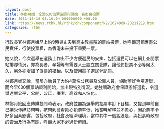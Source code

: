 ```yaml
---
layout: post
title: 林鄭月娥：全港630個票站順利開始　籲市民投票
date: 2021-12-19 09:10:04.000000000 +08:00
link: https://news.rthk.hk/rthk/ch/component/k2/1624900-20211219.htm
categories: rthk
---
```


行政長官林鄭月娥早上約9時與丈夫到高主教書院的票站投票，她呼籲選民應盡公民責任，行使投票權，為香港未來投下重要一票。

她又說，今次選舉在選務上作出不少方便選民的安排，包括選民可以在網上查閱票站排隊情況，亦為長者，孕婦等有需要人士設立關愛隊，讓他們投票不必等候太久，另外亦增加了派票的櫃枱，以及使用電子選民登記冊。

林鄭月娥又說，當局亦動員了大約4萬名公務員及公職人員，協助辦好今場選舉，而今早630個票站順利開始，無出現特別情況。她強調政府會保證辦好選務，令選舉達至公平、公開、公正、廉潔、高效和人性化。

林鄭月娥回應傳媒提問時表示，政府並無為選舉的投票率訂下目標，又提到早前自己接受傳媒訪問時，被問到會否擔心投票率低，她當時解釋並不擔心，因投票率令好多因素影響，包括政府，社會及經濟環境，當中其中一個說法是，與投票時政府的管治及行為有關，呼籲大家不必過份解讀。
